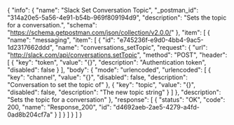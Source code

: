{
  "info": {
    "name": "Slack Set Conversation Topic",
    "_postman_id": "314a20e5-5a56-4e91-b54b-969f809194d9",
    "description": "Sets the topic for a conversation.",
    "schema": "https://schema.getpostman.com/json/collection/v2.0.0/"
  },
  "item": [
    {
      "name": "messaging",
      "item": [
        {
          "id": "e745236f-e9d0-4bb4-9ac5-1d2317662ddd",
          "name": "conversations_setTopic",
          "request": {
            "url": "http://slack.com/api/conversations.setTopic",
            "method": "POST",
            "header": [
              {
                "key": "token",
                "value": "{}",
                "description": "Authentication token",
                "disabled": false
              }
            ],
            "body": {
              "mode": "urlencoded",
              "urlencoded": [
                {
                  "key": "channel",
                  "value": "{}",
                  "disabled": false,
                  "description": "Conversation to set the topic of"
                },
                {
                  "key": "topic",
                  "value": "{}",
                  "disabled": false,
                  "description": "The new topic string"
                }
              ]
            },
            "description": "Sets the topic for a conversation"
          },
          "response": [
            {
              "status": "OK",
              "code": 200,
              "name": "Response_200",
              "id": "d4692aeb-2ae5-4279-a4fd-0ad8b204cf7a"
            }
          ]
        }
      ]
    }
  ]
}